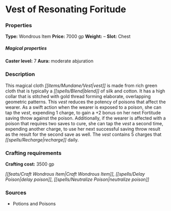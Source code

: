 ﻿---
Title: "Vest of Resonating Foritude"
Type: "Wondrous Item"
Price: "7000 gp"
Weight: "–"
Slot: "Chest"
Caster level: "7"
Aura: "moderate abjuration"
Description: |
  "This magical cloth vest is made from rich green cloth that is typically a blend of silk and cotton. It has a high collar that is stitched with gold thread forming elaborate, overlapping geometric patterns. This vest reduces the potency of poisons that affect the wearer. As a swift action when the wearer is exposed to a poison, she can tap the vest, expending 1 charge, to gain a +2 bonus on her next Fortitude saving throw against the poison. Additionally, if the wearer is affected with a poison that requires two saves to cure, she can tap the vest a second time, expending another charge, to use her next successful saving throw result as the result for the second save as well. The vest contains 5 charges that recharge daily."
Crafting cost: "3500 gp"
Sources: "['Potions and Poisons']"
---

# Vest of Resonating Foritude

### Properties

**Type:** Wondrous Item **Price:** 7000 gp **Weight:** – **Slot:** Chest

##### Magical properties

**Caster level:** 7 **Aura:** moderate abjuration

### Description

This magical cloth _[[items/Mundane/Vest|vest]]_ is made from rich green cloth that is typically a _[[spells/Blend|blend]]_ of silk and cotton. It has a high collar that is stitched with gold thread forming elaborate, overlapping geometric patterns. This _vest_ reduces the potency of poisons that affect the wearer. As a swift action when the wearer is exposed to a poison, she can tap the _vest_, expending 1 charge, to gain a +2 bonus on her next Fortitude saving throw against the poison. Additionally, if the wearer is affected with a poison that requires two saves to cure, she can tap the _vest_ a second time, expending another charge, to use her next successful saving throw result as the result for the second save as well. The _vest_ contains 5 charges that _[[spells/Recharge|recharge]]_ daily.

### Crafting requirements

**Crafting cost:** 3500 gp

_[[feats/Craft Wondrous Item|Craft Wondrous Item]]_, _[[spells/Delay Poison|delay poison]]_, _[[spells/Neutralize Poison|neutralize poison]]_

### Sources

* Potions and Poisons